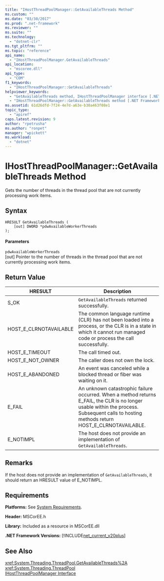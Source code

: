 ```yaml
---
title: "IHostThreadPoolManager::GetAvailableThreads Method"
ms.custom: ""
ms.date: "03/30/2017"
ms.prod: ".net-framework"
ms.reviewer: ""
ms.suite: ""
ms.technology: 
  - "dotnet-clr"
ms.tgt_pltfrm: ""
ms.topic: "reference"
api_name: 
  - "IHostThreadPoolManager.GetAvailableThreads"
api_location: 
  - "mscoree.dll"
api_type: 
  - "COM"
f1_keywords: 
  - "IHostThreadPoolManager::GetAvailableThreads"
helpviewer_keywords: 
  - "GetAvailableThreads method, IHostThreadPoolManager interface [.NET Framework hosting]"
  - "IHostThreadPoolManager::GetAvailableThreads method [.NET Framework hosting]"
ms.assetid: 61d26dfd-7f24-4e7d-a63e-b30a463f08e1
topic_type: 
  - "apiref"
caps.latest.revision: 9
author: "rpetrusha"
ms.author: "ronpet"
manager: "wpickett"
ms.workload: 
  - "dotnet"
---
```

# IHostThreadPoolManager::GetAvailableThreads Method
Gets the number of threads in the thread pool that are not currently processing work items.  
  
## Syntax  
  
```  
HRESULT GetAvailableThreads (  
    [out] DWORD *pdwAvailableWorkerThreads  
);  
```  
  
#### Parameters  
 `pdwAvailableWorkerThreads`  
 [out] Pointer to the number of threads in the thread pool that are not currently processing work items.  
  
## Return Value  
  
|HRESULT|Description|  
|-------------|-----------------|  
|S_OK|`GetAvailableThreads` returned successfully.|  
|HOST_E_CLRNOTAVAILABLE|The common language runtime (CLR) has not been loaded into a process, or the CLR is in a state in which it cannot run managed code or process the call successfully.|  
|HOST_E_TIMEOUT|The call timed out.|  
|HOST_E_NOT_OWNER|The caller does not own the lock.|  
|HOST_E_ABANDONED|An event was canceled while a blocked thread or fiber was waiting on it.|  
|E_FAIL|An unknown catastrophic failure occurred. When a method returns E_FAIL, the CLR is no longer usable within the process. Subsequent calls to hosting methods return HOST_E_CLRNOTAVAILABLE.|  
|E_NOTIMPL|The host does not provide an implementation of `GetAvailableThreads`.|  
  
## Remarks  
 If the host does not provide an implementation of `GetAvailableThreads`, it should return an HRESULT value of E_NOTIMPL.  
  
## Requirements  
 **Platforms:** See [System Requirements](../../../../docs/framework/get-started/system-requirements.md).  
  
 **Header:** MSCorEE.h  
  
 **Library:** Included as a resource in MSCorEE.dll  
  
 **.NET Framework Versions:** [!INCLUDE[net_current_v20plus](../../../../includes/net-current-v20plus-md.md)]  
  
## See Also  
 <xref:System.Threading.ThreadPool.GetAvailableThreads%2A>  
 <xref:System.Threading.ThreadPool>  
 [IHostThreadPoolManager Interface](../../../../docs/framework/unmanaged-api/hosting/ihostthreadpoolmanager-interface.md)
